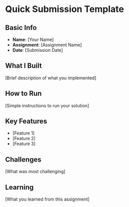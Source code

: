 # Quick Submission Template

## Basic Info
- **Name**: [Your Name]
- **Assignment**: [Assignment Name]
- **Date**: [Submission Date]

## What I Built
[Brief description of what you implemented]

## How to Run
[Simple instructions to run your solution]

## Key Features
- [Feature 1]
- [Feature 2]
- [Feature 3]

## Challenges
[What was most challenging]

## Learning
[What you learned from this assignment]
